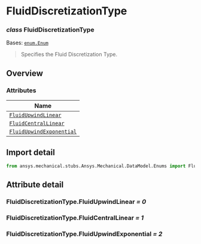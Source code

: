 # FluidDiscretizationType

<a id="FluidDiscretizationType"></a>

### *class* FluidDiscretizationType

Bases: [`enum.Enum`](https://docs.python.org/3/library/enum.html#enum.Enum)

> Specifies the Fluid Discretization Type.

> <!-- !! processed by numpydoc !! -->

<a id="overview"></a>

## Overview

### Attributes

| Name |
| ----------------------------------------------------------------------------- |
| [`FluidUpwindLinear`](#FluidDiscretizationType.FluidUpwindLinear) |
| [`FluidCentralLinear`](#FluidDiscretizationType.FluidCentralLinear) |
| [`FluidUpwindExponential`](#FluidDiscretizationType.FluidUpwindExponential) |

<a id="import-detail"></a>

## Import detail

```python
from ansys.mechanical.stubs.Ansys.Mechanical.DataModel.Enums import FluidDiscretizationType
```

<a id="attribute-detail"></a>

## Attribute detail

<a id="FluidDiscretizationType.FluidUpwindLinear"></a>

### FluidDiscretizationType.FluidUpwindLinear *= 0*

<a id="FluidDiscretizationType.FluidCentralLinear"></a>

### FluidDiscretizationType.FluidCentralLinear *= 1*

<a id="FluidDiscretizationType.FluidUpwindExponential"></a>

### FluidDiscretizationType.FluidUpwindExponential *= 2*
